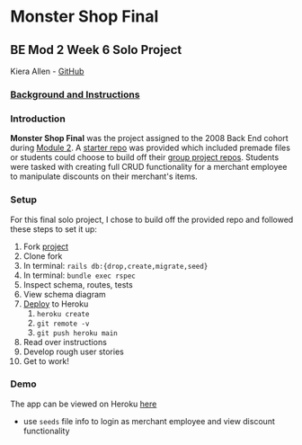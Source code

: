 # Monster Shop Final
## BE Mod 2 Week 6 Solo Project
Kiera Allen - [GitHub](https://github.com/KieraAllen)

### [Background and Instructions](https://github.com/turingschool-examples/monster_shop_final/blob/main/README.md)<br>

### Introduction

__Monster Shop Final__ was the project assigned to the 2008 Back End cohort during [Module 2](https://backend.turing.io/module2/). A [starter repo](https://github.com/turingschool-examples/monster_shop_final) was provided which included premade files or students could choose to build off their [group project repos](https://github.com/turingschool-examples/monster_shop_2005/network/members). Students were tasked with creating full CRUD functionality for a merchant employee to manipulate discounts on their merchant's items.

### Setup
For this final solo project, I chose to build off the provided repo and followed these steps to set it up:

1. Fork [project](https://github.com/turingschool-examples/monster_shop_final)
2. Clone fork
3. In terminal: `rails db:{drop,create,migrate,seed}`
4. In terminal: `bundle exec rspec`
5. Inspect schema, routes, tests
6. View schema diagram
7. [Deploy](https://devcenter.heroku.com/articles/git) to Heroku
     1. `heroku create`
     2. `git remote -v`
     3. `git push heroku main`
8. Read over instructions
9. Develop rough user stories
10. Get to work!

### Demo
The app can be viewed on Heroku [here](https://infinite-oasis-00803.herokuapp.com/root)
- use `seeds` file info to login as merchant employee and view discount functionality
